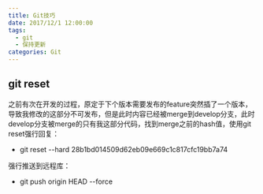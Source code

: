 ```yaml
---
title: Git技巧
date: 2017/12/1 12:00:00
tags:
  - git
  - 保持更新
categories: Git
---
```


## git reset
之前有次在开发的过程，原定于下个版本需要发布的feature突然插了一个版本，导致我修改的这部分不可发布，但是此时内容已经被merge到develop分支，此时develop分支被merge的只有我这部分代码，找到merge之前的hash值，使用git reset强行回复：
- git reset --hard 28b1bd014509d62eb09e669c1c817cfc19bb7a74

强行推送到远程库：
- git push origin HEAD --force

<!-- more -->
